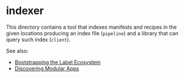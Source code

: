 # indexer

This directory contains a tool that indexes manifests and recipes in the given
locations producing an index file (`pipeline`) and a library that can query such
index (`client`).

See also:

 - [Bootstrapping the Label Ecosystem](https://docs.google.com/document/d/1gT50pgX0elSnpbY5_FYDqKAkZK4Gz7t1Z0NePEJcov8/)
 - [Discovering Modular Apps](https://docs.google.com/document/d/1_nkv62Rvrx77VDU2zBrjPg0bIRL_VumUzNhCu8VE4sw/)
